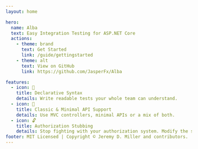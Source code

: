 ```yaml
---
layout: home

hero:
  name: Alba
  text: Easy Integration Testing for ASP.NET Core
  actions:
    - theme: brand
      text: Get Started
      link: /guide/gettingstarted
    - theme: alt
      text: View on GitHub
      link: https://github.com/JasperFx/Alba

features:
  - icon: 👀
    title: Declarative Syntax
    details: Write readable tests your whole team can understand.
  - icon: 🤝
    title: Classic & Minimal API Support
    details: Use MVC controllers, minimal APIs or a mix of both.
  - icon: 🔓
    title: Authorization Stubbing
    details: Stop fighting with your authorization system. Modify the shape of your user at the test level.
footer: MIT Licensed | Copyright © Jeremy D. Miller and contributors.
---
```

